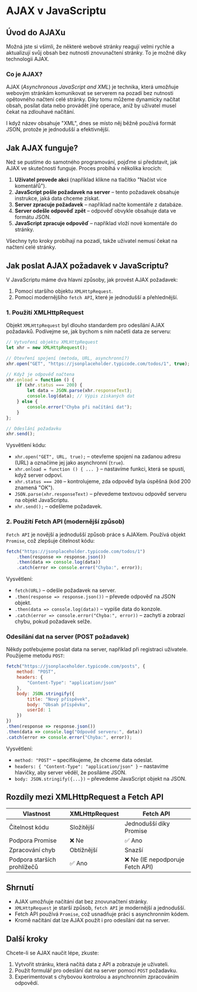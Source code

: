 # **AJAX v JavaScriptu**

## **Úvod do AJAXu**
Možná jste si všimli, že některé webové stránky reagují velmi rychle a aktualizují svůj obsah bez nutnosti znovunačtení stránky. To je možné díky technologii AJAX.

### **Co je AJAX?**
AJAX (*Asynchronous JavaScript and XML*) je technika, která umožňuje webovým stránkám komunikovat se serverem na pozadí bez nutnosti opětovného načtení celé stránky. Díky tomu můžeme dynamicky načítat obsah, posílat data nebo provádět jiné operace, aniž by uživatel musel čekat na zdlouhavé načítání.

I když název obsahuje "XML", dnes se místo něj běžně používá formát JSON, protože je jednodušší a efektivnější.

## **Jak AJAX funguje?**
Než se pustíme do samotného programování, pojďme si představit, jak AJAX ve skutečnosti funguje. Proces probíhá v několika krocích:

1. **Uživatel provede akci** (například klikne na tlačítko "Načíst více komentářů").
2. **JavaScript pošle požadavek na server** – tento požadavek obsahuje instrukce, jaká data chceme získat.
3. **Server zpracuje požadavek** – například načte komentáře z databáze.
4. **Server odešle odpověď zpět** – odpověď obvykle obsahuje data ve formátu JSON.
5. **JavaScript zpracuje odpověď** – například vloží nové komentáře do stránky.

Všechny tyto kroky probíhají na pozadí, takže uživatel nemusí čekat na načtení celé stránky.

## **Jak poslat AJAX požadavek v JavaScriptu?**
V JavaScriptu máme dva hlavní způsoby, jak provést AJAX požadavek:
1. Pomocí staršího objektu `XMLHttpRequest`.
2. Pomocí modernějšího `fetch API`, které je jednodušší a přehlednější.

### **1. Použití XMLHttpRequest**
Objekt `XMLHttpRequest` byl dlouho standardem pro odesílání AJAX požadavků. Podívejme se, jak bychom s ním načetli data ze serveru:

```javascript
// Vytvoření objektu XMLHttpRequest
let xhr = new XMLHttpRequest();

// Otevření spojení (metoda, URL, asynchronní?)
xhr.open("GET", "https://jsonplaceholder.typicode.com/todos/1", true);

// Když je odpověď načtena
xhr.onload = function () {
    if (xhr.status === 200) {
        let data = JSON.parse(xhr.responseText);
        console.log(data); // Výpis získaných dat
    } else {
        console.error("Chyba při načítání dat");
    }
};

// Odeslání požadavku
xhr.send();
```

Vysvětlení kódu:
- `xhr.open("GET", URL, true);` – otevřeme spojení na zadanou adresu (URL) a označíme jej jako asynchronní (`true`).
- `xhr.onload = function () { ... }` – nastavíme funkci, která se spustí, když server odpoví.
- `xhr.status === 200` – kontrolujeme, zda odpověď byla úspěšná (kód 200 znamená "OK").
- `JSON.parse(xhr.responseText)` – převedeme textovou odpověď serveru na objekt JavaScriptu.
- `xhr.send();` – odešleme požadavek.

### **2. Použití Fetch API (modernější způsob)**
`Fetch API` je novější a jednodušší způsob práce s AJAXem. Používá objekt `Promise`, což zlepšuje čitelnost kódu:

```javascript
fetch("https://jsonplaceholder.typicode.com/todos/1")
    .then(response => response.json())
    .then(data => console.log(data))
    .catch(error => console.error("Chyba:", error));
```

Vysvětlení:
- `fetch(URL)` – odešle požadavek na server.
- `.then(response => response.json())` – převede odpověď na JSON objekt.
- `.then(data => console.log(data))` – vypíše data do konzole.
- `.catch(error => console.error("Chyba:", error))` – zachytí a zobrazí chybu, pokud požadavek selže.

### **Odesílání dat na server (POST požadavek)**
Někdy potřebujeme poslat data na server, například při registraci uživatele. Použijeme metodu `POST`:

```javascript
fetch("https://jsonplaceholder.typicode.com/posts", {
    method: "POST",
    headers: {
        "Content-Type": "application/json"
    },
    body: JSON.stringify({
        title: "Nový příspěvek",
        body: "Obsah příspěvku",
        userId: 1
    })
})
.then(response => response.json())
.then(data => console.log("Odpověď serveru:", data))
.catch(error => console.error("Chyba:", error));
```

Vysvětlení:
- `method: "POST"` – specifikujeme, že chceme data odeslat.
- `headers: { "Content-Type": "application/json" }` – nastavíme hlavičky, aby server věděl, že posíláme JSON.
- `body: JSON.stringify({...})` – převedeme JavaScript objekt na JSON.

## **Rozdíly mezi XMLHttpRequest a Fetch API**
| Vlastnost | XMLHttpRequest | Fetch API |
|-----------|---------------|-----------|
| Čitelnost kódu | Složitější | Jednodušší díky Promise |
| Podpora Promise | ❌ Ne | ✅ Ano |
| Zpracování chyb | Obtížnější | Snazší |
| Podpora starších prohlížečů | ✅ Ano | ❌ Ne (IE nepodporuje Fetch API) |

## **Shrnutí**
- AJAX umožňuje načítání dat bez znovunačtení stránky.
- `XMLHttpRequest` je starší způsob, `fetch API` je modernější a jednodušší.
- Fetch API používá `Promise`, což usnadňuje práci s asynchronním kódem.
- Kromě načítání dat lze AJAX použít i pro odesílání dat na server.

## **Další kroky**
Chcete-li se AJAX naučit lépe, zkuste:
1. Vytvořit stránku, která načítá data z API a zobrazuje je uživateli.
2. Použít formulář pro odeslání dat na server pomocí `POST` požadavku.
3. Experimentovat s chybovou kontrolou a asynchronním zpracováním odpovědí.
